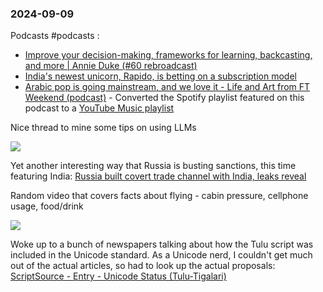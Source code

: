 ### 2024-09-09
Podcasts #podcasts :
* [Improve your decision-making, frameworks for learning, backcasting, and more | Annie Duke (#60 rebroadcast)](https://lnns.co/cNi3_AhdbEU)
* [India's newest unicorn, Rapido, is betting on a subscription model](https://lnns.co/eULrA4K6pCF)
* [Arabic pop is going mainstream, and we love it - Life and Art from FT Weekend (podcast)](https://lnns.co/2floVPbYGXM) - Converted the Spotify playlist featured on this podcast to a [YouTube Music playlist](https://music.youtube.com/playlist?list=PLu_RmAJBNiILFsMteFBxrRU864q9nktqW&si=gupGWoL-rqg4jiN_)

Nice thread to mine some tips on using LLMs

![](https://x.com/simonw/status/1832944559162269990)

Yet another interesting way that Russia is busting sanctions, this time featuring India: [Russia built covert trade channel with India, leaks reveal](https://on.ft.com/3XE4KzC)

Random video that covers facts about flying - cabin pressure, cellphone usage, food/drink

![](https://www.youtube.com/watch?v=vjDYfvPW4mA)

Woke up to a bunch of newspapers talking about how the Tulu script was included in the Unicode standard. As a Unicode nerd, I couldn't get much out of the actual articles, so had to look up the actual proposals: [ScriptSource - Entry - Unicode Status (Tulu-Tigalari)](https://www.scriptsource.org/cms/scripts/page.php?item_id=entry_detail&uid=nsa2qttmyj)